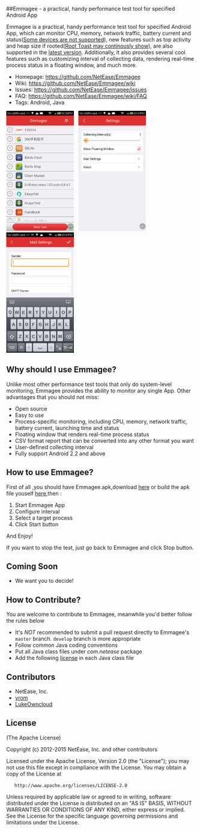 ﻿##Emmagee - a practical, handy performance test tool for specified Android App

Emmagee is a practical, handy performance test tool for specified Android App, which can monitor CPU, memory, 
network traffic, battery current and status([Some devices are not supported](https://github.com/NetEase/Emmagee/wiki/Some-devices-are-not-supported)), new features such as top activity and heap size if rooted([Root Toast may continously show](https://github.com/NetEase/Emmagee/wiki/FAQ)), are also supported in the [latest version](https://github.com/NetEase/Emmagee/releases). Additionally, it also provides several cool features such as customizing interval of collecting data,
rendering real-time process status in a floating window, and much more.

 * Homepage: https://github.com/NetEase/Emmagee
 * Wiki: https://github.com/NetEase/Emmagee/wiki
 * Issues: https://github.com/NetEase/Emmagee/issues
 * FAQ: https://github.com/NetEase/Emmagee/wiki/FAQ
 * Tags: Android, Java 

<img src="https://github.com/andrewleo/pictures/blob/master/Emmagee/V2.0/homepage.png" width="180px" />
&nbsp;
<img src="https://github.com/andrewleo/pictures/blob/master/Emmagee/V2.0/settings.png" width="180px" />
&nbsp;
<img src="https://github.com/andrewleo/pictures/blob/master/Emmagee/V2.0/mailsettings.png" width="180px" />

## Why should I use Emmagee?

Unlike most other performance test tools that only do system-level monitoring, Emmagee provides the ability to monitor any single App. Other advantages that
you should not miss:
* Open source
* Easy to use
* Process-specific monitoring, including CPU, memory, network traffic, battery current, launching time and status
* Floating window that renders real-time process status
* CSV format report that can be converted into any other format you want
* User-defined collecting interval
* Fully support Android 2.2 and above

## How to use Emmagee?

First of all ,you should have Emmagee.apk,download [here](http://code.google.com/p/emmagee/downloads/list) or 
build the apk file youself [here](https://github.com/NetEase/Emmagee/wiki/How-to-build-emmage.apk%3F),then :

1. Start Emmagee App
2. Configure interval
3. Select a target process 
4. Click Start button

And Enjoy!

If you want to stop the test, just go back to Emmagee and click Stop button.

## Coming Soon
* We want you to decide!

## How to Contribute?

You are welcome to contribute to Emmagee, meanwhile you'd better follow the rules below

* It's *NOT* recommended to submit a pull request directly to Emmagee's `master` branch. `develop` branch is more appropriate
* Follow common Java coding conventions
* Put all Java class files under *com.netease* package
* Add the following [license](#license) in each Java class file

## Contributors
* NetEase, Inc.
* [yrom](https://github.com/yrom)
* [LukeOwncloud](https://github.com/LukeOwncloud)

## License
(The Apache License)

Copyright (c) 2012-2015 NetEase, Inc. and other contributors

   Licensed under the Apache License, Version 2.0 (the "License");
   you may not use this file except in compliance with the License.
   You may obtain a copy of the License at

       http://www.apache.org/licenses/LICENSE-2.0

   Unless required by applicable law or agreed to in writing, software
   distributed under the License is distributed on an "AS IS" BASIS,
   WITHOUT WARRANTIES OR CONDITIONS OF ANY KIND, either express or implied.
   See the License for the specific language governing permissions and
   limitations under the License.
   
   
